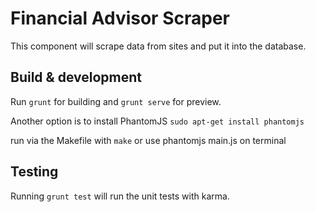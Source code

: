 # Financial Advisor Scraper

This component will scrape data from sites and put it into the database.

## Build & development

Run `grunt` for building and `grunt serve` for preview.

Another option is to install PhantomJS `sudo apt-get install phantomjs`

run via the Makefile with `make` or use phantomjs main.js on terminal

## Testing

Running `grunt test` will run the unit tests with karma.
